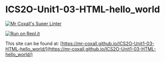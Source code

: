 # ICS2O-Unit1-03-HTML-hello_world

[![Mr Coxall's Super Linter](https://github.com/Mr-Coxall/ICS2O-Unit1-03-HTML-hello_world/workflows/Mr%20Coxall's%20Super%20Linter/badge.svg)](https://github.com/Mr-Coxall/ICS2O-Unit1-03-HTML-hello_world/actions/)

[![Run on Repl.it](https://repl.it/badge/github/Mr-Coxall/ICS2O-Unit1-03-HTML-hello_world)](https://repl.it/github/Mr-Coxall/ICS2O-Unit1-03-HTML-hello_world)

This site can be found at: [https://mr-coxall.github.io/ICS2O-Unit1-03-HTML-hello_world/](https://mr-coxall.github.io/ICS2O-Unit1-03-HTML-hello_world/)